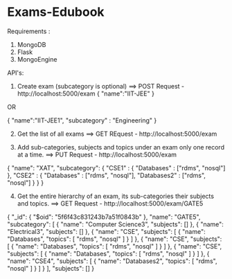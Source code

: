 # Exams-Edubook

Requirements :
1. MongoDB
2. Flask
3. MongoEngine


API's:
1. Create exam (subcategory is optional)
==>
POST Request - http://localhost:5000/exam
{
    "name":"IIT-JEE"
}

OR

{
    "name":"IIT-JEE1",
    "subcategory" : "Engineering"
}

2. Get the list of all exams
==>
GET REquest - http://localhost:5000/exam

3. Add sub-categories, subjects and topics under an exam only one record at a time.
==>
PUT Request - http://localhost:5000/exam

{
       "name": "XAT",
       "subcategory": {
           "CSE1" : {
                   "Databases" : ["rdms", "nosql"]
                   },
            "CSE2" : {
                   "Databases" : ["rdms", "nosql"],
                   "Databases2" : ["rdms", "nosql"]
                   }
       }
}

4. Get the entire hierarchy of an exam, its sub-categories their subjects and topics.
==>
GET Request - http://localhost:5000/exam/GATE5

{
    "_id": {
        "$oid": "5f6f43c831243b7a51f0843b"
    },
    "name": "GATE5",
    "subcategory": [
        {
            "name": "Computer Science3",
            "subjects": []
        },
        {
            "name": "Electrical3",
            "subjects": []
        },
        {
            "name": "CSE",
            "subjects": [
                {
                    "name": "Databases",
                    "topics": [
                        "rdms",
                        "nosql"
                    ]
                }
            ]
        },
        {
            "name": "CSE",
            "subjects": [
                {
                    "name": "Databases",
                    "topics": [
                        "rdms",
                        "nosql"
                    ]
                }
            ]
        },
        {
            "name": "CSE",
            "subjects": [
                {
                    "name": "Databases",
                    "topics": [
                        "rdms",
                        "nosql"
                    ]
                }
            ]
        },
        {
            "name": "CSE4",
            "subjects": [
                {
                    "name": "Databases2",
                    "topics": [
                        "rdms",
                        "nosql"
                    ]
                }
            ]
        }
    ],
    "subjects": []
}

